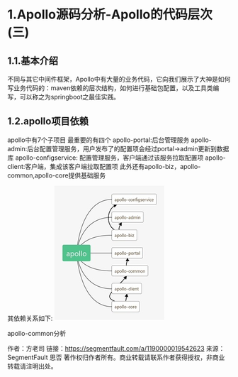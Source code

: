 # 1.Apollo源码分析-Apollo的代码层次(三)

## 1.1.基本介绍

不同与其它中间件框架，Apollo中有大量的业务代码，它向我们展示了大神是如何写业务代码的：maven依赖的层次结构，如何进行基础包配置，以及工具类编写，可以称之为springboot之最佳实践。

## 1.2.apollo项目依赖

apollo中有7个子项目
最重要的有四个
apollo-portal:后台管理服务
apollo-admin:后台配置管理服务，用户发布了的配置项会经过portal->admin更新到数据库
apollo-configservice: 配置管理服务，客户端通过该服务拉取配置项
apollo-client:客户端，集成该客户端拉取配置项
此外还有apollo-biz，apollo-common,apollo-core提供基础服务

其依赖关系如下:
![](/static/image/2051242107-5cf737fd43e95_articlex.jpg)


apollo-common分析

作者：方老司
链接：https://segmentfault.com/a/1190000019542623
来源：SegmentFault 思否
著作权归作者所有。商业转载请联系作者获得授权，非商业转载请注明出处。














